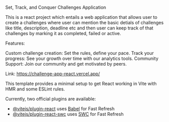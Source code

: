  Set, Track, and Conquer Challenges Application

This is a react project which entails a web application that allows user to create a challenges where user can mention the basic detials of challenges like title, description, deadline etc and then user can keep track of that challenges by marking it as completed, failed or active.

Features:

  Custom challenge creation: Set the rules, define your pace.
  Track your progress: See your growth over time with our analytics tools.
  Community Support: Join our community and get motivated by peers.

Link: https://challenge-app-react.vercel.app/

This template provides a minimal setup to get React working in Vite with HMR and some ESLint rules.

Currently, two official plugins are available:

- [@vitejs/plugin-react](https://github.com/vitejs/vite-plugin-react/blob/main/packages/plugin-react/README.md) uses [Babel](https://babeljs.io/) for Fast Refresh
- [@vitejs/plugin-react-swc](https://github.com/vitejs/vite-plugin-react-swc) uses [SWC](https://swc.rs/) for Fast Refresh
